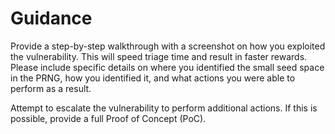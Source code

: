 # Guidance

Provide a step-by-step walkthrough with a screenshot on how you exploited the vulnerability. This will speed triage time and result in faster rewards. Please include specific details on where you identified the small seed space in the PRNG, how you identified it, and what actions you were able to perform as a result.

Attempt to escalate the vulnerability to perform additional actions. If this is possible, provide a full Proof of Concept (PoC).
